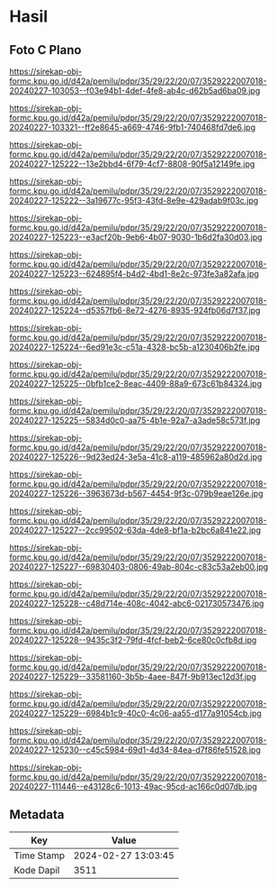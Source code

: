 # Hasil

## Foto C Plano

https://sirekap-obj-formc.kpu.go.id/d42a/pemilu/pdpr/35/29/22/20/07/3529222007018-20240227-103053--f03e94b1-4def-4fe8-ab4c-d62b5ad6ba09.jpg

https://sirekap-obj-formc.kpu.go.id/d42a/pemilu/pdpr/35/29/22/20/07/3529222007018-20240227-103321--ff2e8645-a669-4746-9fb1-740468fd7de6.jpg

https://sirekap-obj-formc.kpu.go.id/d42a/pemilu/pdpr/35/29/22/20/07/3529222007018-20240227-125222--13e2bbd4-6f79-4cf7-8808-90f5a12149fe.jpg

https://sirekap-obj-formc.kpu.go.id/d42a/pemilu/pdpr/35/29/22/20/07/3529222007018-20240227-125222--3a19677c-95f3-43fd-8e9e-429adab9f03c.jpg

https://sirekap-obj-formc.kpu.go.id/d42a/pemilu/pdpr/35/29/22/20/07/3529222007018-20240227-125223--e3acf20b-9eb6-4b07-9030-1b6d2fa30d03.jpg

https://sirekap-obj-formc.kpu.go.id/d42a/pemilu/pdpr/35/29/22/20/07/3529222007018-20240227-125223--624895f4-b4d2-4bd1-8e2c-973fe3a82afa.jpg

https://sirekap-obj-formc.kpu.go.id/d42a/pemilu/pdpr/35/29/22/20/07/3529222007018-20240227-125224--d5357fb6-8e72-4276-8935-924fb06d7f37.jpg

https://sirekap-obj-formc.kpu.go.id/d42a/pemilu/pdpr/35/29/22/20/07/3529222007018-20240227-125224--6ed91e3c-c51a-4328-bc5b-a1230406b2fe.jpg

https://sirekap-obj-formc.kpu.go.id/d42a/pemilu/pdpr/35/29/22/20/07/3529222007018-20240227-125225--0bfb1ce2-8eac-4409-88a9-673c61b84324.jpg

https://sirekap-obj-formc.kpu.go.id/d42a/pemilu/pdpr/35/29/22/20/07/3529222007018-20240227-125225--5834d0c0-aa75-4b1e-92a7-a3ade58c573f.jpg

https://sirekap-obj-formc.kpu.go.id/d42a/pemilu/pdpr/35/29/22/20/07/3529222007018-20240227-125226--9d23ed24-3e5a-41c8-a119-485962a80d2d.jpg

https://sirekap-obj-formc.kpu.go.id/d42a/pemilu/pdpr/35/29/22/20/07/3529222007018-20240227-125226--3963673d-b567-4454-9f3c-079b9eae126e.jpg

https://sirekap-obj-formc.kpu.go.id/d42a/pemilu/pdpr/35/29/22/20/07/3529222007018-20240227-125227--2cc99502-63da-4de8-bf1a-b2bc6a841e22.jpg

https://sirekap-obj-formc.kpu.go.id/d42a/pemilu/pdpr/35/29/22/20/07/3529222007018-20240227-125227--69830403-0806-49ab-804c-c83c53a2eb00.jpg

https://sirekap-obj-formc.kpu.go.id/d42a/pemilu/pdpr/35/29/22/20/07/3529222007018-20240227-125228--c48d714e-408c-4042-abc6-021730573476.jpg

https://sirekap-obj-formc.kpu.go.id/d42a/pemilu/pdpr/35/29/22/20/07/3529222007018-20240227-125228--9435c3f2-79fd-4fcf-beb2-6ce80c0cfb8d.jpg

https://sirekap-obj-formc.kpu.go.id/d42a/pemilu/pdpr/35/29/22/20/07/3529222007018-20240227-125229--33581160-3b5b-4aee-847f-9b913ec12d3f.jpg

https://sirekap-obj-formc.kpu.go.id/d42a/pemilu/pdpr/35/29/22/20/07/3529222007018-20240227-125229--6984b1c9-40c0-4c06-aa55-d177a91054cb.jpg

https://sirekap-obj-formc.kpu.go.id/d42a/pemilu/pdpr/35/29/22/20/07/3529222007018-20240227-125230--c45c5984-69d1-4d34-84ea-d7f86fe51528.jpg

https://sirekap-obj-formc.kpu.go.id/d42a/pemilu/pdpr/35/29/22/20/07/3529222007018-20240227-111446--e43128c6-1013-49ac-95cd-ac166c0d07db.jpg


## Metadata

| Key        | Value               |
| ---------- | ------------------- |
| Time Stamp | 2024-02-27 13:03:45 |
| Kode Dapil | 3511                |




